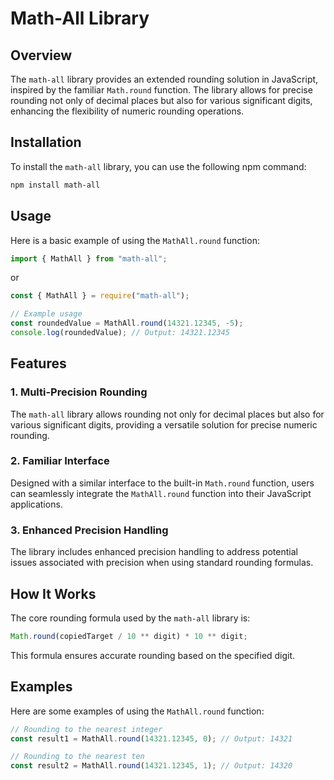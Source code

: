 # Math-All Library

## Overview

The `math-all` library provides an extended rounding solution in JavaScript, inspired by the familiar `Math.round` function. The library allows for precise rounding not only of decimal places but also for various significant digits, enhancing the flexibility of numeric rounding operations.

## Installation

To install the `math-all` library, you can use the following npm command:

```bash
npm install math-all
```

## Usage

Here is a basic example of using the `MathAll.round` function:

```javascript
import { MathAll } from "math-all";
```

or

```javascript
const { MathAll } = require("math-all");
```

```javascript
// Example usage
const roundedValue = MathAll.round(14321.12345, -5);
console.log(roundedValue); // Output: 14321.12345
```

## Features

### 1. Multi-Precision Rounding

The `math-all` library allows rounding not only for decimal places but also for various significant digits, providing a versatile solution for precise numeric rounding.

### 2. Familiar Interface

Designed with a similar interface to the built-in `Math.round` function, users can seamlessly integrate the `MathAll.round` function into their JavaScript applications.

### 3. Enhanced Precision Handling

The library includes enhanced precision handling to address potential issues associated with precision when using standard rounding formulas.

## How It Works

The core rounding formula used by the `math-all` library is:

```javascript
Math.round(copiedTarget / 10 ** digit) * 10 ** digit;
```

This formula ensures accurate rounding based on the specified digit.

## Examples

Here are some examples of using the `MathAll.round` function:

```javascript
// Rounding to the nearest integer
const result1 = MathAll.round(14321.12345, 0); // Output: 14321

// Rounding to the nearest ten
const result2 = MathAll.round(14321.12345, 1); // Output: 14320
```
